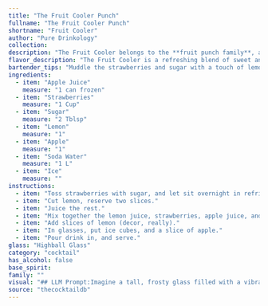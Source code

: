 ```yaml
---
title: "The Fruit Cooler Punch"
fullname: "The Fruit Cooler Punch"
shortname: "Fruit Cooler"
author: "Pure Drinkology"
collection:
description: "The Fruit Cooler belongs to the **fruit punch family**, a refreshing beverage with roots in the **18th century**. Its origin is likely rooted in the colonial American tradition of mixing fruit juices, sugar, and spirits, evolving into a non-alcoholic, celebratory drink. "
flavor_description: "The Fruit Cooler is a refreshing blend of sweet and tart flavors.  The apple juice and sugar create a base of sweetness, while the strawberries and lemon add bright acidity.  The apple adds a subtle earthiness, and the soda water provides a light and bubbly texture.  The ice chills the drink and enhances the overall refreshment.  This cocktail is perfect for a warm day. "
bartender_tips: "Muddle the strawberries and sugar with a touch of lemon juice to release their sweetness and aroma.  Use a good quality apple juice for depth of flavor.  Don't over-muddle the apple; just a few light presses to release its fragrance.  Top with soda water for a refreshing fizz and serve with ice for a cool, crisp drink.  Garnish with a lemon wedge and a strawberry for visual appeal. "
ingredients:
  - item: "Apple Juice"
    measure: "1 can frozen"
  - item: "Strawberries"
    measure: "1 Cup"
  - item: "Sugar"
    measure: "2 Tblsp"
  - item: "Lemon"
    measure: "1"
  - item: "Apple"
    measure: "1"
  - item: "Soda Water"
    measure: "1 L"
  - item: "Ice"
    measure: ""
instructions:
  - item: "Toss strawberries with sugar, and let sit overnight in refrigerator."
  - item: "Cut lemon, reserve two slices."
  - item: "Juice the rest."
  - item: "Mix together the lemon juice, strawberries, apple juice, and soda water."
  - item: "Add slices of lemon (decor, really)."
  - item: "In glasses, put ice cubes, and a slice of apple."
  - item: "Pour drink in, and serve."
glass: "Highball Glass"
category: "cocktail"
has_alcohol: false
base_spirit:
family: ""
visual: "## LLM Prompt:Imagine a tall, frosty glass filled with a vibrant **pink-hued concoction**. The base is a **deep, ruby red** from the strawberries, **brightened** by the **sparkling, almost transparent** soda water. Tiny **red strawberry slices** and **apple chunks** bob playfully amongst the ice, adding a touch of **rustic charm**. A **thin, glistening lemon wedge** hangs from the rim, offering a subtle hint of **tartness** against the sweet, fruity backdrop. The **cloud of condensation** on the glass speaks to the **refreshing chill** within, making it a **perfect summer drink**. "
source: "thecocktaildb"
---
```


